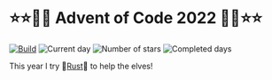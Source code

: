 # ⭐⭐🎄🎄 Advent of Code 2022 🎄🎄⭐⭐

[![Build](https://github.com/tobidope/aoc-2022-rust/actions/workflows/ci.yml/badge.svg)](https://github.com/tobidope/aoc-2022-rust/actions/workflows/ci.yml)
![Current day](https://img.shields.io/badge/day%20📅-4-blue)
![Number of stars](https://img.shields.io/badge/stars%20⭐-8-yellow)
![Completed days](https://img.shields.io/badge/days%20completed-4-red)

This year I try 🦀[Rust](https://www.rust-lang.org/)🦀 to help the elves!
